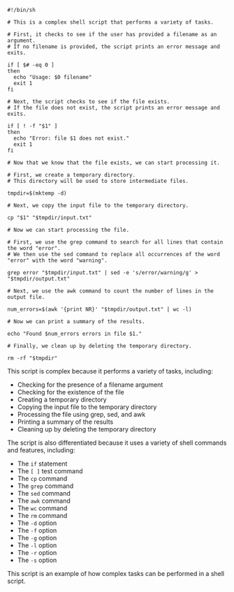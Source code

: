 ```shell
#!/bin/sh

# This is a complex shell script that performs a variety of tasks.

# First, it checks to see if the user has provided a filename as an argument.
# If no filename is provided, the script prints an error message and exits.

if [ $# -eq 0 ]
then
  echo "Usage: $0 filename"
  exit 1
fi

# Next, the script checks to see if the file exists.
# If the file does not exist, the script prints an error message and exits.

if [ ! -f "$1" ]
then
  echo "Error: file $1 does not exist."
  exit 1
fi

# Now that we know that the file exists, we can start processing it.

# First, we create a temporary directory.
# This directory will be used to store intermediate files.

tmpdir=$(mktemp -d)

# Next, we copy the input file to the temporary directory.

cp "$1" "$tmpdir/input.txt"

# Now we can start processing the file.

# First, we use the grep command to search for all lines that contain the word "error".
# We then use the sed command to replace all occurrences of the word "error" with the word "warning".

grep error "$tmpdir/input.txt" | sed -e 's/error/warning/g' > "$tmpdir/output.txt"

# Next, we use the awk command to count the number of lines in the output file.

num_errors=$(awk '{print NR}' "$tmpdir/output.txt" | wc -l)

# Now we can print a summary of the results.

echo "Found $num_errors errors in file $1."

# Finally, we clean up by deleting the temporary directory.

rm -rf "$tmpdir"
```

This script is complex because it performs a variety of tasks, including:

* Checking for the presence of a filename argument
* Checking for the existence of the file
* Creating a temporary directory
* Copying the input file to the temporary directory
* Processing the file using grep, sed, and awk
* Printing a summary of the results
* Cleaning up by deleting the temporary directory

The script is also differentiated because it uses a variety of shell commands and features, including:

* The `if` statement
* The `[ ]` test command
* The `cp` command
* The `grep` command
* The `sed` command
* The `awk` command
* The `wc` command
* The `rm` command
* The `-d` option
* The `-f` option
* The `-g` option
* The `-l` option
* The `-r` option
* The `-s` option

This script is an example of how complex tasks can be performed in a shell script.